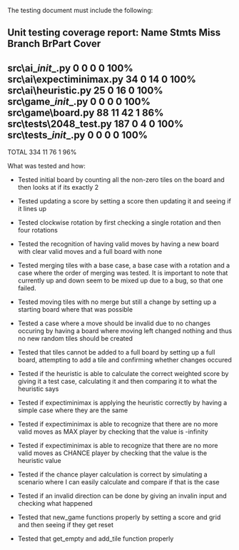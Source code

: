 The testing document must include the following:

Unit testing coverage report:
Name                       Stmts   Miss Branch BrPart  Cover
------------------------------------------------------------
src\ai\__init__.py             0      0      0      0   100%
src\ai\expectiminimax.py      34      0     14      0   100%
src\ai\heuristic.py           25      0     16      0   100%
src\game\__init__.py           0      0      0      0   100%
src\game\board.py             88     11     42      1    86%
src\tests\2048_test.py       187      0      4      0   100%
src\tests\__init__.py          0      0      0      0   100%
------------------------------------------------------------
TOTAL                        334     11     76      1    96%

What was tested and how:
- Tested initial board by counting all the non-zero tiles on the board and then looks at if its exactly 2

- Tested updating a score by setting a score then updating it and seeing if it lines up

- Tested clockwise rotation by first checking a single rotation and then four rotations

- Tested the recognition of having valid moves by having a new board with clear valid moves and a full board with none

- Tested merging tiles with a base case, a base case with a rotation and a case where the order of merging was tested. It is important to note that currently up and down seem to be mixed up due to a bug, so that one failed.

- Tested moving tiles with no merge but still a change by setting up a starting board where that was possible

- Tested a case where a move should be invalid due to no changes occuring by having a board where moving left changed nothing and thus no new random tiles should be created

- Tested that tiles cannot be added to a full board by setting up a full board, attempting to add a tile and confirming whether changes occured
 
- Tested if the heuristic is able to calculate the correct weighted score by giving it a test case, calculating it and then comparing it to what the heuristic says

- Tested if expectiminimax is applying the heuristic correctly by having a simple case where they are the same

- Tested if expectiminimax is able to recognize that there are no more valid moves as MAX player by checking that the value is -infinity

- Tested if expectiminimax is able to recognize that there are no more valid moves as CHANCE player by checking that the value is the heuristic value

- Tested if the chance player calculation is correct by simulating a scenario where I can easily calculate and compare if that is the case

- Tested if an invalid direction can be done by giving an invalin input and checking what happened

- Tested that new_game functions properly by setting a score and grid and then seeing if they get reset

- Tested that get_empty and add_tile function properly